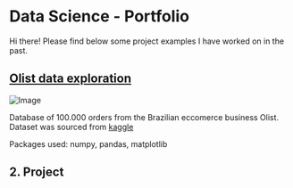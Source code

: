 # Data Science - Portfolio
Hi there! Please find below some project examples I have worked on in the past. 

## [Olist data exploration](https://github.com/evaenglert/data-exploration-olist)
![Image](https://miro.medium.com/max/1200/1*axbXtRXw9pgn1QA9HVkQVA.png)

Database of 100.000 orders from the Brazilian eccomerce business Olist. Dataset was sourced from [kaggle](https://www.kaggle.com/olistbr/brazilian-ecommerce)

Packages used: numpy, pandas, matplotlib


## 2. Project

